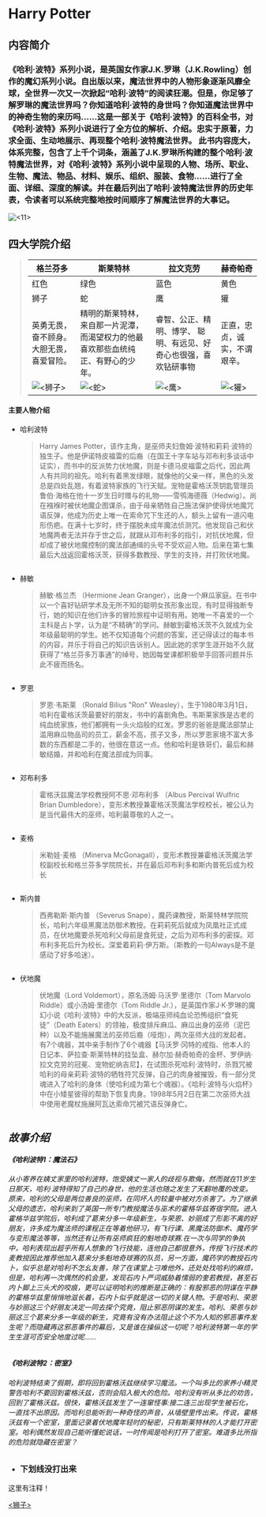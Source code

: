 #  Harry Potter 
## 内容简介
### 《哈利·波特》系列小说，是英国女作家J.K.罗琳（J.K.Rowling）创作的魔幻系列小说。自出版以来，魔法世界中的人物形象逐渐风靡全球，全世界一次又一次掀起“哈利·波特”的阅读狂潮。但是，你足够了解罗琳的魔法世界吗？你知道哈利·波特的身世吗？你知道魔法世界中的神奇生物的来历吗……这是一部关于《哈利·波特》的百科全书，对《哈利·波特》系列小说进行了全方位的解析、介绍。忠实于原著，力求全面、生动地展示、再现整个哈利·波特魔法世界。 此书内容庞大，体系完整，包含了上千个词条，涵盖了J.K.罗琳所构建的整个哈利·波特魔法世界，对《哈利·波特》系列小说中呈现的人物、场所、职业、生物、魔法、物品、材料、娱乐、组织、服装、食物……进行了全面、详细、深度的解读。并在最后列出了哈利·波特魔法世界的历史年表，令读者可以系统完整地按时间顺序了解魔法世界的大事记。
![<11>](<picture/11.jpg>)
## 四大学院介绍
> |格兰芬多     | 斯莱特林  |  拉文克劳  |   赫奇帕奇   |
> |--------|-------------|-----------|-------------|
> |红色      |   绿色 |    蓝色|黄色    |
> |狮子        |     蛇     |    鹰        |  獾     |
> |英勇无畏，奋不顾身。大胆无畏，喜爱冒险。|精明的斯莱特林，来自那一片泥潭，而渴望权力的他最喜欢那些血统纯正、有野心的少年。|睿智、公正、精明、博学、 聪明、有远见、好奇心也很强，喜欢钻研事物|正直，忠贞，诚实，不谓艰辛。|
> | ![<狮子>](picture/狮子.jpg)| ![<蛇>](picture/蛇.jpg)| ![<鹰>](picture/鹰.jpg)| ![<獾>](picture/獾.jpg)|

#### 主要人物介绍
 - 哈利波特
   > Harry James Potter，该作主角，是巫师夫妇詹姆·波特和莉莉·波特的独生子。他是伊诺特皮福雷的后裔（在国王十字车站与邓布利多谈话中证实），而书中的反派势力伏地魔，则是卡德马皮福雷之后代，因此两人有共同的祖先。哈利有着黑发绿眼，就像他的父亲一样，黑色的头发总是四处乱翘，有着波特家族的飞行天赋。宠物是霍格沃茨钥匙管理员鲁伯·海格在他十一岁生日时赠与的礼物——雪鸮海德薇（Hedwig）。尚在襁褓时被伏地魔企图谋杀，由于母亲牺牲自己施法保护使得伏地魔咒语反弹，他成为历史上唯一在索命咒下生还的人，额头上留有一道闪电形伤疤。在满十七岁时，终于摆脱未成年魔法侦测咒。他发现自己和伏地魔两者无法并存于世之后，就跟从邓布利多的指引，对抗伏地魔，但却成了被伏地魔控制的魔法部通缉的头号不受欢迎人物。后来在第七集最后大战返回霍格沃茨，获得多数教授、学生的支持，并打败伏地魔。
 
   ![<HP>](picture/HP.jpg)

 - 赫敏
   >赫敏·格兰杰 （Hermione Jean Granger），出身一个麻瓜家庭。在书中以一个喜好钻研学术及无所不知的聪明女孩形象出现，有时显得独断专行，她的知识在他们许多的冒险旅程中证明有用。她唯一不喜爱的一个主科是占卜学，认为是“不精确”的学问。赫敏到霍格沃茨不久就成为全年级最聪明的学生。她不仅知道每个问题的答案，还记得读过的每本书的内容，并乐于将自己的知识告诉别人。因此她的求学生涯开始不久就获得了“格兰芬多万事通”的绰号，她因每堂课都积极举手回答问题并乐此不疲而扬名。

   ![<HM>](picture/HM.jpg)  
- 罗恩
  >罗恩·韦斯莱 （Ronald Bilius "Ron" Weasley），生于1980年3月1日，哈利在霍格沃茨最要好的朋友，书中的喜剧角色。韦斯莱家族是古老的纯血统家族，他们都拥有一头火焰般的红发。罗恩的爸爸是魔法部禁止滥用麻瓜物品司的员工，薪金不高，孩子又多，所以罗恩家境不富大多数的东西都是二手的，他很在意这一点。他和哈利是铁哥们，最后和赫敏结婚，并和哈利在魔法部成为同事。

  ![<RN>](picture/RN.jpg)
- 邓布利多
  >霍格沃兹魔法学校教授阿不思·邓布利多 （Albus Percival Wulfric Brian Dumbledore），变形术教授兼霍格沃茨魔法学校校长，被公认为是当代最伟大的巫师，哈利最尊敬的人之一。

  ![<DEN>](picture/DEN.jpg)
- 麦格
  >米勒娃·麦格 （Minerva McGonagall），变形术教授兼霍格沃茨魔法学校副校长和格兰芬多学院院长，并在最后邓布利多和斯内普死后成为校长

  ![<MG>](picture/MG.jpg)
- 斯内普
  >西弗勒斯·斯内普 （Severus Snape），魔药课教授，斯莱特林学院院长，哈利六年级黑魔法防御术教授。在莉莉死后就成为凤凰社正式成员，在伏地魔要杀死哈利父母前是食死徒，之后为邓布利多的密探。邓布利多死后升为校长。深爱着莉莉·伊万斯。（斯教的一句Always是不是感动了好多哈迷）。

  ![<S>](picture/S.jpg)
- 伏地魔
  >伏地魔（Lord Voldemort），原名汤姆·马沃罗·里德尔（Tom Marvolo Riddle）或小汤姆·里德尔（Tom Riddle Jr.），是英国作家J·K·罗琳的魔幻小说《哈利·波特》中的大反派，极端巫师纯血论恐怖组织“食死徒”（Death Eaters）的领袖，极度排斥麻瓜、麻瓜出身的巫师（泥巴种）以及不能施展魔法的巫师后裔（哑炮），两次巫师大战的发起者。有7个魂器，其中亲手制作了6个魂器【马沃罗·冈特的戒指、他本人的日记本、萨拉查·斯莱特林的挂坠盒、赫尔加·赫奇帕奇的金杯、罗伊纳·拉文克劳的冠冕、宠物蛇纳吉尼】，在试图杀死哈利·波特时，杀戮咒被哈利的母亲莉莉·波特的牺牲符咒反弹，自己的肉身被摧毁，有一部分灵魂进入了哈利的身体（使哈利成为第七个魂器）。《哈利·波特与火焰杯》中在小矮星彼得的帮助下恢复肉身。1998年5月2日在第二次巫师大战中使用老魔杖施展阿瓦达索命咒被咒语反弹身亡。

   ![<FD>](picture/FD.jpg)

## ***故事介绍***
#### *《哈利波特1：魔法石》*
###### *从小寄养在姨丈家里的哈利波特，饱受姨丈一家人的歧视与欺侮，然而就在11岁生日那天，哈利·波特得知了自己的身世，他的生活也随之发生了天翻地覆的改变。原来，哈利的父母是两位善良的巫师，在同坏人的较量中被对方杀害了。为了继承父母的遗志，哈利来到了英国一所专门教授魔法与巫术的霍格华兹寄宿学院。进入霍格华兹学院后，哈利成了葛来分多一年级新生，与荣恩、妙丽成了形影不离的好朋友，许多成为魔法师的课程正在等着他研习，有飞行课、黑魔法防御术、魔药学与变形魔法等等，当然还有让所有巫师疯狂的魁地奇球赛.在一次与同学的争执中，哈利表现出超乎所有人想象的飞行技能，连他自己都很意外，传授飞行技术的麦教授因此推荐他加入葛来分多魁地奇球赛的队员，另一方面，魔药学的教授石内卜，似乎总是对哈利不怎幺友善，除了在课堂上刁难他外，还处处找哈利的麻烦，但是，哈利再一次偶然的机会里，发现石内卜严词威胁着懦弱的奎若教授，甚至石内卜脚上三头犬的咬痕，更可以证明哈利的推断是正确的：有股邪恶的阴谋在平静的霍格华兹里悄悄地滋长着，石内卜似乎就是这一切的关键人物。于是哈利、荣恩与妙丽这三个好朋友决定一同去探个究竟，阻止邪恶阴谋的发生。哈利、荣恩与妙丽这三个葛来分多一年级的新生，究竟有没有办法阻止这个不为人知的邪恶事件发生呢？而隐藏再这邪恶事件的幕后，又是谁在操纵这一切呢？哈利波特第一年的学生生涯可否安全地度过呢......*

#### *《哈利波特2：密室》*
###### *哈利波特结束了假期，即将回到霍格沃兹继续学习魔法。一个叫多比的家养小精灵警告哈利不要回到霍格沃兹，否则会陷入极大的危险。哈利没有听从多比的劝告，回到了霍格沃兹。很快，霍格沃兹发生了一连窜怪事:接二连三出现学生被石化，一直找不出原因。而哈利总能听到一种奇怪的声音，从墙壁里传出来。传说，霍格沃兹有一个密室，里面记录着伏地魔年轻时的秘密，只有斯莱特林的人才能打开密室。哈利偶然发现自己能听懂蛇说话，一时传闻是哈利打开了密室。难道多比所指的危险就隐藏在密室？*


- ### 下划线没打出来
  
<!-- dddddd --> 这里有注释！

[<狮子>](picture/狮子)







